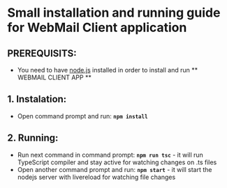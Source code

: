 # Small installation and running guide for WebMail Client application

## PREREQUISITS:
  * You need to have [node.js](https://nodejs.org/en/) installed in order to install and run ** WEBMAIL CLIENT APP **

## 1. Instalation:
  * Open command prompt and run: **` npm install `**
  
## 2. Running:
  * Run next command in command prompt: **` npm run tsc `** - it will run TypeScript compiler and stay active for watching changes on .ts files
  * Open another command prompt and run: **` npm start `** - it will start the nodejs server with livereload for watching file changes